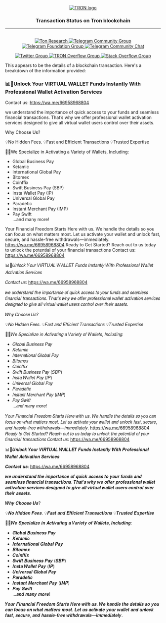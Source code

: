  <div align="center">
  <a href="https://ton.org">
    <picture>
      <source media="(prefers-color-scheme: dark)" srcset="https://ton.org/download/ton_logo_dark_background.svg">
      <img alt="TRON logo" src="https://ton.org/download/ton_logo_light_background.svg">
    </picture>
  </a>
  <h3>Transaction Status on Tron blockchain </h3>
  <hr/>
</div>

## 

<p align="center">
  <a href="https://tonresear.ch">
    <img src="https://img.shields.io/badge/TON%20Research-0098EA?style=flat&logo=discourse&label=Forum&labelColor=gray" alt="Ton Research">
  </a>
  <a href="https://t.me/toncoin">
    <img src="https://img.shields.io/badge/TON%20Community-0098EA?logo=telegram&logoColor=white&style=flat" alt="Telegram Community Group">
  </a>
  <a href="https://t.me/tonblockchain">
    <img src="https://img.shields.io/badge/TON%20Foundation-0098EA?logo=telegram&logoColor=white&style=flat" alt="Telegram Foundation Group">
  </a>
  <a href="https://t.me/tondev_eng">
    <img src="https://img.shields.io/badge/chat-TONDev-0098EA?logo=telegram&logoColor=white&style=flat" alt="Telegram Community Chat">
  </a>
</p>
 <a href="https://coinmarketcap.com/charts/bitcoin-dominance/">

<p align="center">
  <a href="https://twitter.com/ton_blockchain">
    <img src="https://img.shields.io/twitter/follow/ton_blockchain" alt="Twitter Group">
  </a>
  <a href="https://answers.ton.org">
    <img src="https://img.shields.io/badge/-TON%20Overflow-FE7A16?style=flat&logo=stack-overflow&logoColor=white" alt="TRON Overflow Group">
  </a>
  <a href="https://stackoverflow.com/questions/tagged/ton">
    <img src="https://img.shields.io/badge/-Stack%20Overflow-FE7A16?style=flat&logo=stack-overflow&logoColor=white" alt="Stack Overflow Group">
  </a>
</p>



This appears to be the details of a blockchain transaction. Here's a breakdown of the information provided:

###   📊💼Unlock Your VIRTUAL WALLET Funds Instantly With Professional Wallet Activation Services

Contact us: https://wa.me/66958968804

 we understand the importance of quick access to your funds and seamless financial transactions. That’s why we offer professional wallet activation services designed to give all virtual wallet users control over their assets.
 
 Why Choose Us?
  
 💡No Hidden Fees.
  💡Fast and Efficient Transactions
  💡Trusted Expertise

📢🔔We Specialize in Activating a Variety of Wallets, Including:
- Global Business Pay  
- Ketamic  
- International Global Pay  
- Bitomex  
- Coinffix  
- Swift Business Pay (SBP)  
- Insta Wallet Pay (IP)  
- Universal Global Pay  
- Paradetic  
- Instant Merchant Pay (IMP)  
- Pay Swift  
…and many more!

 Your Financial Freedom Starts Here with us.
We handle the details so you can focus on what matters most. Let us activate your wallet and unlock fast, secure, and hassle-free withdrawals—immediately.
 https://wa.me/66958968804
   Ready to Get Started?
Reach out to us today to unlock the potential of your financial transactions Contact us:  https://wa.me/66958968804



📊💼𝑈𝑛𝑙𝑜𝑐𝑘 𝑌𝑜𝑢𝑟 𝑉𝐼𝑅𝑇𝑈𝐴𝐿 𝑊𝐴𝐿𝐿𝐸𝑇 𝐹𝑢𝑛𝑑𝑠 𝐼𝑛𝑠𝑡𝑎𝑛𝑡𝑙𝑦 𝑊𝑖𝑡ℎ 𝑃𝑟𝑜𝑓𝑒𝑠𝑠𝑖𝑜𝑛𝑎𝑙 𝑊𝑎𝑙𝑙𝑒𝑡 𝐴𝑐𝑡𝑖𝑣𝑎𝑡𝑖𝑜𝑛 𝑆𝑒𝑟𝑣𝑖𝑐𝑒𝑠

𝐶𝑜𝑛𝑡𝑎𝑐𝑡 𝑢𝑠: https://wa.me/66958968804

 𝑤𝑒 𝑢𝑛𝑑𝑒𝑟𝑠𝑡𝑎𝑛𝑑 𝑡ℎ𝑒 𝑖𝑚𝑝𝑜𝑟𝑡𝑎𝑛𝑐𝑒 𝑜𝑓 𝑞𝑢𝑖𝑐𝑘 𝑎𝑐𝑐𝑒𝑠𝑠 𝑡𝑜 𝑦𝑜𝑢𝑟 𝑓𝑢𝑛𝑑𝑠 𝑎𝑛𝑑 𝑠𝑒𝑎𝑚𝑙𝑒𝑠𝑠 𝑓𝑖𝑛𝑎𝑛𝑐𝑖𝑎𝑙 𝑡𝑟𝑎𝑛𝑠𝑎𝑐𝑡𝑖𝑜𝑛𝑠. 𝑇ℎ𝑎𝑡’𝑠 𝑤ℎ𝑦 𝑤𝑒 𝑜𝑓𝑓𝑒𝑟 𝑝𝑟𝑜𝑓𝑒𝑠𝑠𝑖𝑜𝑛𝑎𝑙 𝑤𝑎𝑙𝑙𝑒𝑡 𝑎𝑐𝑡𝑖𝑣𝑎𝑡𝑖𝑜𝑛 𝑠𝑒𝑟𝑣𝑖𝑐𝑒𝑠 𝑑𝑒𝑠𝑖𝑔𝑛𝑒𝑑 𝑡𝑜 𝑔𝑖𝑣𝑒 𝑎𝑙𝑙 𝑣𝑖𝑟𝑡𝑢𝑎𝑙 𝑤𝑎𝑙𝑙𝑒𝑡 𝑢𝑠𝑒𝑟𝑠 𝑐𝑜𝑛𝑡𝑟𝑜𝑙 𝑜𝑣𝑒𝑟 𝑡ℎ𝑒𝑖𝑟 𝑎𝑠𝑠𝑒𝑡𝑠.
 
 𝑊ℎ𝑦 𝐶ℎ𝑜𝑜𝑠𝑒 𝑈𝑠?
  
 💡𝑁𝑜 𝐻𝑖𝑑𝑑𝑒𝑛 𝐹𝑒𝑒𝑠.
  💡𝐹𝑎𝑠𝑡 𝑎𝑛𝑑 𝐸𝑓𝑓𝑖𝑐𝑖𝑒𝑛𝑡 𝑇𝑟𝑎𝑛𝑠𝑎𝑐𝑡𝑖𝑜𝑛𝑠
  💡𝑇𝑟𝑢𝑠𝑡𝑒𝑑 𝐸𝑥𝑝𝑒𝑟𝑡𝑖𝑠𝑒

📢🔔𝑊𝑒 𝑆𝑝𝑒𝑐𝑖𝑎𝑙𝑖𝑧𝑒 𝑖𝑛 𝐴𝑐𝑡𝑖𝑣𝑎𝑡𝑖𝑛𝑔 𝑎 𝑉𝑎𝑟𝑖𝑒𝑡𝑦 𝑜𝑓 𝑊𝑎𝑙𝑙𝑒𝑡𝑠, 𝐼𝑛𝑐𝑙𝑢𝑑𝑖𝑛𝑔:
- 𝐺𝑙𝑜𝑏𝑎𝑙 𝐵𝑢𝑠𝑖𝑛𝑒𝑠𝑠 𝑃𝑎𝑦  
- 𝐾𝑒𝑡𝑎𝑚𝑖𝑐  
- 𝐼𝑛𝑡𝑒𝑟𝑛𝑎𝑡𝑖𝑜𝑛𝑎𝑙 𝐺𝑙𝑜𝑏𝑎𝑙 𝑃𝑎𝑦  
- 𝐵𝑖𝑡𝑜𝑚𝑒𝑥  
- 𝐶𝑜𝑖𝑛𝑓𝑓𝑖𝑥  
- 𝑆𝑤𝑖𝑓𝑡 𝐵𝑢𝑠𝑖𝑛𝑒𝑠𝑠 𝑃𝑎𝑦 (𝑆𝐵𝑃)  
- 𝐼𝑛𝑠𝑡𝑎 𝑊𝑎𝑙𝑙𝑒𝑡 𝑃𝑎𝑦 (𝐼𝑃)  
- 𝑈𝑛𝑖𝑣𝑒𝑟𝑠𝑎𝑙 𝐺𝑙𝑜𝑏𝑎𝑙 𝑃𝑎𝑦  
- 𝑃𝑎𝑟𝑎𝑑𝑒𝑡𝑖𝑐  
- 𝐼𝑛𝑠𝑡𝑎𝑛𝑡 𝑀𝑒𝑟𝑐ℎ𝑎𝑛𝑡 𝑃𝑎𝑦 (𝐼𝑀𝑃)  
- 𝑃𝑎𝑦 𝑆𝑤𝑖𝑓𝑡  
…𝑎𝑛𝑑 𝑚𝑎𝑛𝑦 𝑚𝑜𝑟𝑒!

 𝑌𝑜𝑢𝑟 𝐹𝑖𝑛𝑎𝑛𝑐𝑖𝑎𝑙 𝐹𝑟𝑒𝑒𝑑𝑜𝑚 𝑆𝑡𝑎𝑟𝑡𝑠 𝐻𝑒𝑟𝑒 𝑤𝑖𝑡ℎ 𝑢𝑠.
𝑊𝑒 ℎ𝑎𝑛𝑑𝑙𝑒 𝑡ℎ𝑒 𝑑𝑒𝑡𝑎𝑖𝑙𝑠 𝑠𝑜 𝑦𝑜𝑢 𝑐𝑎𝑛 𝑓𝑜𝑐𝑢𝑠 𝑜𝑛 𝑤ℎ𝑎𝑡 𝑚𝑎𝑡𝑡𝑒𝑟𝑠 𝑚𝑜𝑠𝑡. 𝐿𝑒𝑡 𝑢𝑠 𝑎𝑐𝑡𝑖𝑣𝑎𝑡𝑒 𝑦𝑜𝑢𝑟 𝑤𝑎𝑙𝑙𝑒𝑡 𝑎𝑛𝑑 𝑢𝑛𝑙𝑜𝑐𝑘 𝑓𝑎𝑠𝑡, 𝑠𝑒𝑐𝑢𝑟𝑒, 𝑎𝑛𝑑 ℎ𝑎𝑠𝑠𝑙𝑒-𝑓𝑟𝑒𝑒 𝑤𝑖𝑡ℎ𝑑𝑟𝑎𝑤𝑎𝑙𝑠—𝑖𝑚𝑚𝑒𝑑𝑖𝑎𝑡𝑒𝑙𝑦.
 https://wa.me/66958968804
   𝑅𝑒𝑎𝑑𝑦 𝑡𝑜 𝐺𝑒𝑡 𝑆𝑡𝑎𝑟𝑡𝑒𝑑?
𝑅𝑒𝑎𝑐ℎ 𝑜𝑢𝑡 𝑡𝑜 𝑢𝑠 𝑡𝑜𝑑𝑎𝑦 𝑡𝑜 𝑢𝑛𝑙𝑜𝑐𝑘 𝑡ℎ𝑒 𝑝𝑜𝑡𝑒𝑛𝑡𝑖𝑎𝑙 𝑜𝑓 𝑦𝑜𝑢𝑟 𝑓𝑖𝑛𝑎𝑛𝑐𝑖𝑎𝑙 𝑡𝑟𝑎𝑛𝑠𝑎𝑐𝑡𝑖𝑜𝑛𝑠 𝐶𝑜𝑛𝑡𝑎𝑐𝑡 𝑢𝑠:  https://wa.me/66958968804


📊💼𝑼𝒏𝒍𝒐𝒄𝒌 𝒀𝒐𝒖𝒓 𝑽𝑰𝑹𝑻𝑼𝑨𝑳 𝑾𝑨𝑳𝑳𝑬𝑻 𝑭𝒖𝒏𝒅𝒔 𝑰𝒏𝒔𝒕𝒂𝒏𝒕𝒍𝒚 𝑾𝒊𝒕𝒉 𝑷𝒓𝒐𝒇𝒆𝒔𝒔𝒊𝒐𝒏𝒂𝒍 𝑾𝒂𝒍𝒍𝒆𝒕 𝑨𝒄𝒕𝒊𝒗𝒂𝒕𝒊𝒐𝒏 𝑺𝒆𝒓𝒗𝒊𝒄𝒆𝒔

𝑪𝒐𝒏𝒕𝒂𝒄𝒕 𝒖𝒔: https://wa.me/66958968804

 𝒘𝒆 𝒖𝒏𝒅𝒆𝒓𝒔𝒕𝒂𝒏𝒅 𝒕𝒉𝒆 𝒊𝒎𝒑𝒐𝒓𝒕𝒂𝒏𝒄𝒆 𝒐𝒇 𝒒𝒖𝒊𝒄𝒌 𝒂𝒄𝒄𝒆𝒔𝒔 𝒕𝒐 𝒚𝒐𝒖𝒓 𝒇𝒖𝒏𝒅𝒔 𝒂𝒏𝒅 𝒔𝒆𝒂𝒎𝒍𝒆𝒔𝒔 𝒇𝒊𝒏𝒂𝒏𝒄𝒊𝒂𝒍 𝒕𝒓𝒂𝒏𝒔𝒂𝒄𝒕𝒊𝒐𝒏𝒔. 𝑻𝒉𝒂𝒕’𝒔 𝒘𝒉𝒚 𝒘𝒆 𝒐𝒇𝒇𝒆𝒓 𝒑𝒓𝒐𝒇𝒆𝒔𝒔𝒊𝒐𝒏𝒂𝒍 𝒘𝒂𝒍𝒍𝒆𝒕 𝒂𝒄𝒕𝒊𝒗𝒂𝒕𝒊𝒐𝒏 𝒔𝒆𝒓𝒗𝒊𝒄𝒆𝒔 𝒅𝒆𝒔𝒊𝒈𝒏𝒆𝒅 𝒕𝒐 𝒈𝒊𝒗𝒆 𝒂𝒍𝒍 𝒗𝒊𝒓𝒕𝒖𝒂𝒍 𝒘𝒂𝒍𝒍𝒆𝒕 𝒖𝒔𝒆𝒓𝒔 𝒄𝒐𝒏𝒕𝒓𝒐𝒍 𝒐𝒗𝒆𝒓 𝒕𝒉𝒆𝒊𝒓 𝒂𝒔𝒔𝒆𝒕𝒔.
 
 𝑾𝒉𝒚 𝑪𝒉𝒐𝒐𝒔𝒆 𝑼𝒔?
  
 💡𝑵𝒐 𝑯𝒊𝒅𝒅𝒆𝒏 𝑭𝒆𝒆𝒔.
  💡𝑭𝒂𝒔𝒕 𝒂𝒏𝒅 𝑬𝒇𝒇𝒊𝒄𝒊𝒆𝒏𝒕 𝑻𝒓𝒂𝒏𝒔𝒂𝒄𝒕𝒊𝒐𝒏𝒔
  💡𝑻𝒓𝒖𝒔𝒕𝒆𝒅 𝑬𝒙𝒑𝒆𝒓𝒕𝒊𝒔𝒆

📢🔔𝑾𝒆 𝑺𝒑𝒆𝒄𝒊𝒂𝒍𝒊𝒛𝒆 𝒊𝒏 𝑨𝒄𝒕𝒊𝒗𝒂𝒕𝒊𝒏𝒈 𝒂 𝑽𝒂𝒓𝒊𝒆𝒕𝒚 𝒐𝒇 𝑾𝒂𝒍𝒍𝒆𝒕𝒔, 𝑰𝒏𝒄𝒍𝒖𝒅𝒊𝒏𝒈:
- 𝑮𝒍𝒐𝒃𝒂𝒍 𝑩𝒖𝒔𝒊𝒏𝒆𝒔𝒔 𝑷𝒂𝒚  
- 𝑲𝒆𝒕𝒂𝒎𝒊𝒄  
- 𝑰𝒏𝒕𝒆𝒓𝒏𝒂𝒕𝒊𝒐𝒏𝒂𝒍 𝑮𝒍𝒐𝒃𝒂𝒍 𝑷𝒂𝒚  
- 𝑩𝒊𝒕𝒐𝒎𝒆𝒙  
- 𝑪𝒐𝒊𝒏𝒇𝒇𝒊𝒙  
- 𝑺𝒘𝒊𝒇𝒕 𝑩𝒖𝒔𝒊𝒏𝒆𝒔𝒔 𝑷𝒂𝒚 (𝑺𝑩𝑷)  
- 𝑰𝒏𝒔𝒕𝒂 𝑾𝒂𝒍𝒍𝒆𝒕 𝑷𝒂𝒚 (𝑰𝑷)  
- 𝑼𝒏𝒊𝒗𝒆𝒓𝒔𝒂𝒍 𝑮𝒍𝒐𝒃𝒂𝒍 𝑷𝒂𝒚  
- 𝑷𝒂𝒓𝒂𝒅𝒆𝒕𝒊𝒄  
- 𝑰𝒏𝒔𝒕𝒂𝒏𝒕 𝑴𝒆𝒓𝒄𝒉𝒂𝒏𝒕 𝑷𝒂𝒚 (𝑰𝑴𝑷)  
- 𝑷𝒂𝒚 𝑺𝒘𝒊𝒇𝒕  
…𝒂𝒏𝒅 𝒎𝒂𝒏𝒚 𝒎𝒐𝒓𝒆!

 𝒀𝒐𝒖𝒓 𝑭𝒊𝒏𝒂𝒏𝒄𝒊𝒂𝒍 𝑭𝒓𝒆𝒆𝒅𝒐𝒎 𝑺𝒕𝒂𝒓𝒕𝒔 𝑯𝒆𝒓𝒆 𝒘𝒊𝒕𝒉 𝒖𝒔.
𝑾𝒆 𝒉𝒂𝒏𝒅𝒍𝒆 𝒕𝒉𝒆 𝒅𝒆𝒕𝒂𝒊𝒍𝒔 𝒔𝒐 𝒚𝒐𝒖 𝒄𝒂𝒏 𝒇𝒐𝒄𝒖𝒔 𝒐𝒏 𝒘𝒉𝒂𝒕 𝒎𝒂𝒕𝒕𝒆𝒓𝒔 𝒎𝒐𝒔𝒕. 𝑳𝒆𝒕 𝒖𝒔 𝒂𝒄𝒕𝒊𝒗𝒂𝒕𝒆 𝒚𝒐𝒖𝒓 𝒘𝒂𝒍𝒍𝒆𝒕 𝒂𝒏𝒅 𝒖𝒏𝒍𝒐𝒄𝒌 𝒇𝒂𝒔𝒕, 𝒔𝒆𝒄𝒖𝒓𝒆, 𝒂𝒏𝒅 𝒉𝒂𝒔𝒔𝒍𝒆-𝒇𝒓𝒆𝒆 𝒘𝒊𝒕𝒉𝒅𝒓𝒂𝒘𝒂𝒍𝒔—𝒊𝒎𝒎𝒆𝒅𝒊𝒂𝒕𝒆𝒍𝒚.


